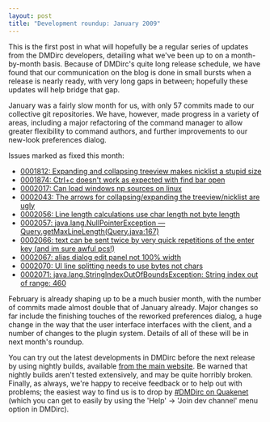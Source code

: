 ```yaml
---
layout: post
title: "Development roundup: January 2009"
---
```

This is the first post in what will hopefully be a regular series of updates from the DMDirc developers, detailing what we've been up to on a month-by-month basis. Because of DMDirc's quite long release schedule, we have found that our communication on the blog is done in small bursts when a release is nearly ready, with very long gaps in between; hopefully these updates will help bridge that gap.

January was a fairly slow month for us, with only 57 commits made to our collective git repositories. We have, however, made progress in a variety of areas, including a major refactoring of the command manager to allow greater flexibility to command authors, and further improvements to our new-look preferences dialog.

Issues marked as fixed this month:

<ul>
	<li><a href="http://bugs.dmdirc.com/view/0001812">0001812: Expanding and collapsing treeview makes nicklist a stupid size</li>
	<li><a href="http://bugs.dmdirc.com/view/0001874">0001874: Ctrl+c doesn't work as expected with find bar open</li>
	<li><a href="http://bugs.dmdirc.com/view/0002017">0002017: Can load windows np sources on linux</li>
	<li><a href="http://bugs.dmdirc.com/view/0002043">0002043: The arrows for collapsing/expanding the treeview/nicklist are ugly</li>
	<li><a href="http://bugs.dmdirc.com/view/0002056">0002056: Line length calculations use char length not byte length</li>
	<li><a href="http://bugs.dmdirc.com/view/0002057">0002057: java.lang.NullPointerException — Query.getMaxLineLength(Query.java:167)</li>
	<li><a href="http://bugs.dmdirc.com/view/0002066">0002066: text can be sent twice by very quick repetitions of the enter key (and im sure awful pcs!)</li>
	<li><a href="http://bugs.dmdirc.com/view/0002067">0002067: alias dialog edit panel not 100% width</li>
	<li><a href="http://bugs.dmdirc.com/view/0002070">0002070: UI line splitting needs to use bytes not chars</li>
	<li><a href="http://bugs.dmdirc.com/view/0002071">0002071: java.lang.StringIndexOutOfBoundsException: String index out of range: 460</a></li>
</ul>

February is already shaping up to be a much busier month, with the number of commits made almost double that of January already. Major changes so far include the finishing touches of the reworked preferences dialog, a huge change in the way that the user interface interfaces with the client, and a number of changes to the plugin system. Details of all of these will be in next month's roundup.

You can try out the latest developments in DMDirc before the next release by using nightly builds, available <a href="http://www.dmdirc.com/nightly">from the main website</a>. Be warned that nightly builds aren't tested extensively, and may be quite horribly broken. Finally, as always, we're happy to receive feedback or to help out with problems; the easiest way to find us is to drop by <a href="irc://irc.quakenet.org/dmdirc">#DMDirc on Quakenet</a> (which you can get to easily by using the 'Help' → 'Join dev channel' menu option in DMDirc).